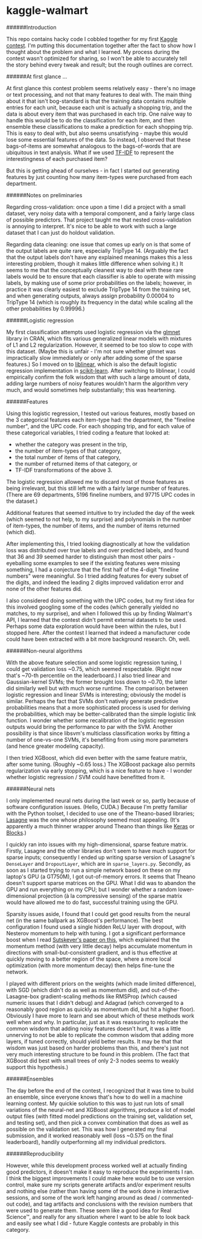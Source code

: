 # kaggle-walmart

######Introduction

This repo contains hacky code I cobbled together for my first [Kaggle contest](https://www.kaggle.com/c/walmart-recruiting-trip-type-classification). I'm putting this documentation together after the fact to show how I thought about the problem and what I learned. My process during the contest wasn't optimized for sharing, so I won't be able to accurately tell the story behind every tweak and result; but the rough outlines are correct.

[//]: # (Again: All code here is hacky contest code, not cleaned up for maintenance or teamwork. It's not intended to be representative of non-throwaway code that I write. :)

######At first glance ...

At first glance this contest problem seems relatively easy - there's no image or text processing, and not that many features to deal with. The main thing about it that isn't bog-standard is that the training data contains multiple entries for each unit, because each unit is actually a shopping trip, and the data is about every item that was purchased in each trip. One naïve way to handle this would be to do the classification for each item, and then ensemble these classifications to make a prediction for each shopping trip. This is easy to deal with, but also seems unsatisfying - maybe this would lose some essential features of the data. So instead, I observed that these bags-of-items are somewhat analogous to the bags-of-words that are ubiquitous in text analysis. What if we used [TF-IDF](https://en.wikipedia.org/wiki/Tf%E2%80%93idf) to represent the interestingness of each purchased item?

But this is getting ahead of ourselves - in fact I started out generating features by just counting how many item-types were purchased from each department.

######Notes on preliminaries

Regarding cross-validation: once upon a time I did a project with a small dataset, very noisy data with a temporal component, and a fairly large class of possible predictors. That project taught me that nested cross-validation is annoying to interpret. It's nice to be able to work with such a large dataset that I can just do holdout validation.

Regarding data cleaning: one issue that comes up early on is that some of the output labels are quite rare, especially TripType 14. (Arguably the fact that the output labels don't have any explained meanings makes this a less interesting problem, though it makes little difference when solving it.) It seems to me that the conceptually cleanest way to deal with these rare labels would be to ensure that each classifier is able to operate with missing labels, by making use of some prior probabilities on the labels; however, in practice it was clearly easiest to exclude TripType 14 from the training set, and when generating outputs, always assign probability 0.00004 to TripType 14 (which is roughly its frequency in the data) while scaling all the other probabilities by 0.99996.)

######Logistic regression

My first classification attempts used logistic regression via the [glmnet](https://cran.r-project.org/web/packages/glmnet/index.html) library in CRAN, which fits various generalized linear models with mixtures of L1 and L2 regularization. However, it seemed to be too slow to cope with this dataset. (Maybe this is unfair - I'm not sure whether glmnet was impractically slow immediately or only after adding some of the sparse features.) So I moved on to [liblinear](http://www.csie.ntu.edu.tw/~cjlin/liblinear/), which is also the default logistic regression implementation in [scikit-learn](http://scikit-learn.org/stable/modules/generated/sklearn.linear_model.LogisticRegression.html). After switching to liblinear, I could empirically confirm the folk wisdom that with such a large amount of data, adding large numbers of noisy features wouldn't harm the algorithm very much, and would sometimes help substantially; this was heartening.

######Features

Using this logistic regression, I tested out various features, mostly based on the 3 categorical features each item-type had: the department, the "fineline number", and the UPC code. For each shopping trip, and for each value of these categorical variables, I tried coding a feature that looked at:
* whether the category was present in the trip,
* the number of item-types of that category,
* the total number of items of that category,
* the number of returned items of that category, or
* TF-IDF transformations of the above 3.

The logistic regression allowed me to discard most of those features as being irrelevant, but this still left me with a fairly large number of features. (There are 69 departments, 5196 fineline numbers, and 97715 UPC codes in the dataset.)

Additional features that seemed intuitive to try included the day of the week (which seemed to not help, to my surprise) and polynomials in the number of item-types, the number of items, and the number of items returned (which did).

After implementing this, I tried looking diagnostically at how the validation loss was distributed over true labels and over predicted labels, and found that 36 and 39 seemed harder to distinguish than most other pairs - eyeballing some examples to see if the existing features were missing something, I had a conjecture that the first half of the 4-digit "fineline numbers" were meaningful. So I tried adding features for every subset of the digits, and indeed the leading 2 digits improved validation error and none of the other features did.

I also considered doing something with the UPC codes, but my first idea for this involved googling some of the codes (which generally yielded no matches, to my surprise), and when I followed this up by finding Walmart's API, I learned that the contest didn't permit external datasets to be used. Perhaps some data exploration would have been within the rules, but I stopped here. After the contest I learned that indeed a manufacturer code could have been extracted with a bit more background research. Oh, well.

######Non-neural algorithms

With the above feature selection and some logistic regression tuning, I could get validation loss ~0.75, which seemed respectable. (Right now that's ~70-th percentile on the leaderboard.) I also tried linear and Gaussian-kernel SVMs; the former brought loss down to ~0.70, the latter did similarly well but with much worse runtime. The comparison between logistic regression and linear SVMs is interesting; obviously the model is similar. Perhaps the fact that SVMs don't natively generate predictive probabilities means that a more sophisticated process is used for deriving the probabilities, which may be better-calibrated than the simple logistic link function. I wonder whether some recalibration of the logistic regression outputs would bring the performance to par with the SVM. Another possibility is that since libsvm's multiclass classification works by fitting a number of one-vs-one SVMs, it's benefiting from using more parameters (and hence greater modeling capacity).

I then tried XGBoost, which did even better with the same feature matrix, after some tuning. (Roughly ~0.65 loss.) The XGBoost package also permits regularization via early stopping, which is a nice feature to have - I wonder whether logistic regression / SVM could have benefitted from it.

######Neural nets

I only implemented neural nets during the last week or so, partly because of software configuration issues. (Hello, CUDA.) Because I'm pretty familiar with the Python toolset, I decided to use one of the Theano-based libraries; [Lasagne](https://github.com/Lasagne/Lasagne) was the one whose philosophy seemed most appealing. (It's apparently a much thinner wrapper around Theano than things like [Keras](http://keras.io/) or [Blocks](https://github.com/mila-udem/blocks).)

I quickly ran into issues with my high-dimensional, sparse feature matrix. Firstly, Lasagne and the other libraries don't seem to have much support for sparse inputs; consequently I ended up writing sparse version of Lasagne's `DenseLayer` and `DropoutLayer`, which are in `sparse_layers.py`. Secondly, as soon as I started trying to run a simple network based on these on my laptop's GPU (a GT750M), I got out-of-memory errors. It seems that Theano doesn't support sparse matrices on the GPU. What I did was to abandon the GPU and run everything on my CPU; but I wonder whether a random lower-dimensional projection (à la compressive sensing) of the sparse matrix would have allowed me to do fast, successful training using the GPU.

Sparsity issues aside, I found that I could get good results from the neural net (in the same ballpark as XGBoost's performance). The best configuration I found used a single hidden ReLU layer with dropout, with Nesterov momentum to help with tuning. I got a significant performance boost when I read [Sutskever's paper on this](http://jmlr.org/proceedings/papers/v28/sutskever13.html), which explained that the momentum method (with very little decay) helps accumulate momentum in directions with small-but-consistent gradient, and is thus effective at quickly moving to a better region of the space, where a more local optimization (with more momentum decay) then helps fine-tune the network.

I played with different priors on the weights (which made limited difference), with SGD (which didn't do as well as momentum did), and out-of-the-Lasagne-box gradient-scaling methods like RMSProp (which caused numeric issues that I didn't debug) and Adagrad (which converged to a reasonably good region as quickly as momentum did, but hit a higher floor). Obviously I have more to learn and see about which of these methods work well when and why. In particular, just as it was reassuring to replicate the common wisdom that adding noisy features doesn't hurt, it was a little unnerving to not be able to replicate the common wisdom that adding more layers, if tuned correctly, should yield better results. It may be that that wisdom was just based on harder problems than this, and there's just not very much interesting structure to be found in this problem. (The fact that XGBoost did best with small trees of only 2-3 nodes seems to weakly support this hypothesis.)

######Ensembles

The day before the end of the contest, I recognized that it was time to build an ensemble, since everyone knows that's how to do well in a machine learning contest. My quickie solution to this was to just run lots of small variations of the neural-net and XGBoost algorithms, produce a lot of model output files (with fitted model predictions on the training set, validation set, and testing set), and then pick a convex combination that does as well as possible on the validation set. This was how I generated my final submission, and it worked reasonably well (loss ~0.575 on the final leaderboard), handily outperforming all my individual predictors.

######Reproducibility

However, while this development process worked well at actually finding good predictors, it doesn't make it easy to reproduce the experiments I ran. I think the biggest improvements I could make here would be to use version control, make sure my scripts generate artifacts and/or experiment results and nothing else (rather than having some of the work done in interactive sessions, and some of the work left hanging around as dead / commented-out code), and tag artifacts and conclusions with the revision numbers that were used to generate them. These seem like a good idea for Real Science™, and really for any situation where I want to be able to look back and easily see what I did - future Kaggle contests are probably in this category.
